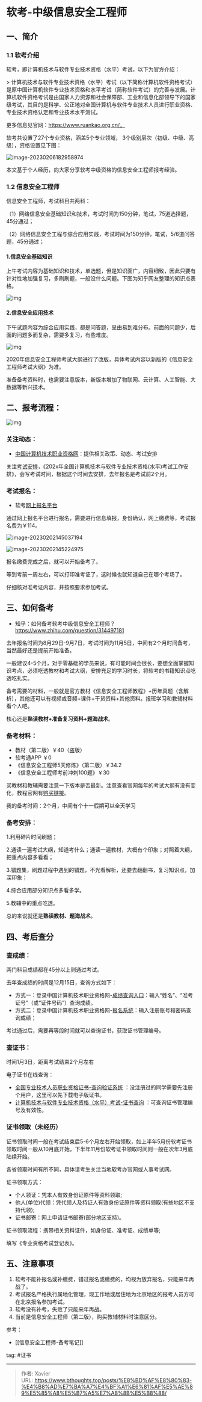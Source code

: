 # 软考-中级信息安全工程师


## 一、简介

### 1.1 软考介绍

软考，即计算机技术与软件专业技术资格（水平）考试，以下为官方介绍：

&gt; 计算机技术与软件专业技术资格（水平）考试（以下简称计算机软件资格考试）是原中国计算机软件专业技术资格和水平考试（简称软件考试）的完善与发展。计算机软件资格考试是由国家人力资源和社会保障部、工业和信息化部领导下的国家级考试，其目的是科学、公正地对全国计算机与软件专业技术人员进行职业资格、专业技术资格认定和专业技术水平测试。

更多信息见官网：https://www.ruankao.org.cn/。

软考共设置了27个专业资格，涵盖5个专业领域， 3个级别层次（初级、中级、高级），资格设置见下图：

![image-20230206182958974](/resource/软考-中级信息安全工程师.assets/image-20230206182958974.png)

本文基于个人经历，向大家分享软考中级资格的信息安全工程师报考经验。

### 1.2 信息安全工程师

信息安全工程师，考试科目共两科：

（1）网络信息安全基础知识和技术，考试时间为150分钟，笔试，75道选择题，45分通过；

（2）网络信息安全工程与综合应用实践，考试时间为150分钟，笔试，5/6道问答题，45分通过；

#### 1.信息安全基础知识

上午考试内容为基础知识和技术，单选题，但是知识面广，内容细致，因此只要有针对性地加强复习，多刷刷题，一般没什么问题。下图为知乎网友整理的知识点表格。

![img](/resource/软考-中级信息安全工程师.assets/v2-66f4e51d875d2f03936745abcff01929_r.jpg)

#### 2.信息安全应用技术

下午试题内容为综合应用实践，都是问答题，呈由易到难分布。前面的问题少，后面的问题多而复杂，需要多复习，有些难度。

![img](/resource/软考-中级信息安全工程师.assets/v2-fdd576cde0524e4e91f4558744e0cd1f_r.jpg)

2020年信息安全工程师考试大纲进行了改版，具体考试内容以新版的《信息安全工程师考试大纲》为准。

准备备考资料时，也需要注意版本，新版本增加了物联网、云计算、人工智能、大数据等新兴技术。




## 二、报考流程：

![img](/resource/软考-中级信息安全工程师.assets/bkzn1.png)

### 关注动态：

- [中国计算机技术职业资格网](https://www.ruankao.org.cn/)：提供相关政策、动态、考试安排

关注[考试安排](https://www.ruankao.org.cn/arrange)，《202x年全国计算机技术与软件专业技术资格(水平)考试工作安排》，会写考试时间，根据这个时间去安排，去年报名是考试前2个月。

### 考试报名：

- 软考[网上报名平台](https://bm.ruankao.org.cn/sign/welcome)

通过网上报名平台进行报名，需要进行信息填报，身份确认，网上缴费等，考试报名费为￥114。

![image-20230202145037194](/resource/软考-中级信息安全工程师.assets/image-20230202145037194.png)

![image-20230202145224975](/resource/软考-中级信息安全工程师.assets/image-20230202145224975.png)

报名缴费完成之后，就可以开始备考了。

等到考前一周左右，可以打印准考证了，这时候也就知道自己在哪个考场了。

仔细核对准考证内容，并按照要求参加考试。

## 三、如何备考

- 知乎：如何备考软考中级信息安全工程师？https://www.zhihu.com/question/314497181

去年报名时间为8月29日-9月7日，考试时间为11月5日，中间有2个月时间备考，当然最好还是提前开始准备。

一般建议4-5个月，对于零基础的学员来说，有可能时间会很长，要想全面掌握知识考点，必须吃透教材和考试大纲，安排充足的学习时长，将软考的书籍知识点吃透吃扎实。

备考需要的材料，一般就是官方教材《信息安全工程师教程》&#43;历年真题（含解析），其他还可以有视频或音频&#43;课件&#43;干货资料&#43;其他资料。报班学习和教辅材料看个人吧。

核心还是**熟读教材&#43;准备复习资料&#43;题海战术**。

### 备考材料：

- 教材（第二版）￥40（盗版）
- 软考通APP ￥0
- 《信息安全工程师5天修炼》（第二版）￥34.2
- 《信息安全工程师考前冲刺100题》￥30

买教材和教辅需要注意一下版本是否最新。注意查看官网每年的考试大纲有没有变化，教程官网有[购买链接](https://www.ruankao.org.cn/book/lists)。

我的备考时间：2个月，中间有个十一假期可以全天学习

### 备考安排：

1.利用碎片时间刷题；

2.通读一遍考试大纲，知道考什么；通读一遍教材，大概有个印象；对照着大纲，把重点内容多看看；

3.错题集，刷题过程中遇到的错题，不光看解析，还要去翻翻书，复习知识点，加深印象；

4.综合应用部分知识点多看多学。

5.教辅中的重点吃透。

总的来说就还是**熟读教材、题海战术**。



## 四、考后查分

### 查成绩：

两门科目成绩都在45分以上则通过考试。

去年查成绩的时间是12月15日，查询方式如下：

- 方式一：登录中国计算机技术职业资格网-[成绩查询入口](https://query.ruankao.org.cn/score/main)：输入“姓名”、“准考证号”（或“证件号码”）查询成绩。
- 方式二：登录中国计算机技术职业资格网-[报名系统](https://bm.ruankao.org.cn/sign/welcome)：输入注册账号和密码查询成绩；

考试通过后，需要再等段时间就可以查询证书，获取证书管理编号。

### 查证书：

时间1月3日，距离考试结束2个月左右

电子证书在线查询：

- [全国专业技术人员职业资格证书-查询验证系统](https://zs.cpta.com.cn/certMng/loginPage.jsp) ：没注册过的同学需要先注册个用户，这里可以先下载电子版证书。
- [计算机技术与软件专业技术资格（水平）考试-证书查询](https://query.ruankao.org.cn/certificate/main) ：可查询证书管理编号及有效性。

### 证书领取（未经历）

证书领取时间一般在考试结束后5-6个月左右开始领取，如上半年5月份软考证书领取时间一般从10月底开始，下半年11月份软考证书领取时间则一般在次年3月底陆续开始。

各省领取时间有所不同，具体请考生关注当地软考办官网或人事考试网。

证书领取方式：

- 个人领证：凭本人有效身份证原件等资料领取;
- 他人(单位)代领：凭代领人及持证人有效身份证原件等资料领取(有些地区不支持代领);
- 证书邮寄：网上申请证书邮寄(部分地区支持)。

证书领取流程：携带相关资料证件，如身份证、准考证、成绩单等;

填写《专业资格考试登记表》。



## 五、注意事项

1. 软考不能补报名或补缴费，错过报名或缴费的，均视为放弃报名，只能来年再战了。
2. 考试报名严格执行属地化管理，现工作地或居住地为北京地区的报考人员方可在北京报名参加考试。
3. 软考没有补考，失败了只能来年再战。
4. 当前是信息安全工程师（第二版），购买教辅材料时注意区分。



参考：

- [[信息安全工程师-备考笔记]] 

tag:
#证书 

---

> 作者: Xavier  
> URL: https://www.bthoughts.top/posts/%E8%BD%AF%E8%80%83-%E4%B8%AD%E7%BA%A7%E4%BF%A1%E6%81%AF%E5%AE%89%E5%85%A8%E5%B7%A5%E7%A8%8B%E5%B8%88/  

